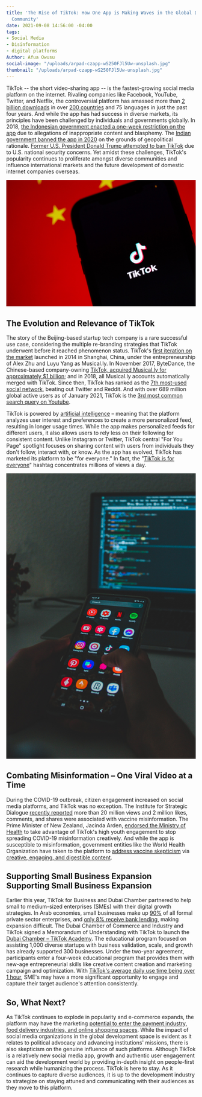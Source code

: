 ```yaml
---
title: 'The Rise of TikTok: How One App is Making Waves in the Global Development
  Community'
date: 2021-09-08 14:56:00 -04:00
tags:
- Social Media
- Disinformation
- digital platforms
Author: Afua Owusu
social-image: "/uploads/arpad-czapp-wS250FJl5Uw-unsplash.jpg"
thumbnail: "/uploads/arpad-czapp-wS250FJl5Uw-unsplash.jpg"
---
```


TikTok -- the short video-sharing app -- is the fastest-growing social media platform on the internet. Rivaling companies like Facebook, YouTube, Twitter, and Netflix, the controversial platform has amassed more than [2 billion downloads](https://sensortower.com/blog/tiktok-downloads-2-billion) in over [200 countries](https://blog.hootsuite.com/tiktok-stats/) and 75 languages in just the past four years. And while the app has had success in diverse markets, its principles have been challenged by individuals and governments globally. In 2018, [the Indonesian government enacted a one-week restriction on the app](https://www.reuters.com/article/us-indonesia-bytedance-ban/indonesia-bans-chinese-video-app-tik-tok-for-inappropriate-content-idUSKBN1JU0K8) due to allegations of inappropriate content and blasphemy. The [Indian government banned the app in 2020](https://www.npr.org/2021/01/15/957371287/a-look-at-the-fallout-of-tiktok-ban-in-india) on the grounds of geopolitical rationale. [Former U.S. President Donald Trump attempted to ban TikTok](https://www.brookings.edu/blog/up-front/2020/08/07/why-is-the-trump-administration-banning-tiktok-and-wechat/) due to U.S. national security concerns. Yet amidst these challenges, TikTok's popularity continues to proliferate amongst diverse communities and influence international markets and the future development of domestic internet companies overseas.

![solen-feyissa-QKEeVYu0d7U-unsplash.jpg](/uploads/solen-feyissa-QKEeVYu0d7U-unsplash.jpg)

<!--more-->

## The Evolution and Relevance of TikTok

The story of the Beijing-based startup tech company is a rare successful use case, considering the multiple re-branding strategies that TikTok underwent before it reached phenomenon status. TikTok's [first iteration on the market](https://www.vox.com/culture/2018/12/10/18129126/tiktok-app-musically-meme-cringe) launched in 2014 in Shanghai, China, under the entrepreneurship of Alex Zhu and Luyu Yang as Musical.ly. In November 2017, ByteDance, the Chinese-based company-owning [TikTok, acquired Musical.ly for approximately $1 billion](https://www.vox.com/culture/2018/12/10/18129126/tiktok-app-musically-meme-cringe); and in 2018, all Musical.ly accounts automatically merged with TikTok. Since then, TikTok has ranked as the [7th most-used social network](https://www.hootsuite.com/pages/digital-trends-2021), beating out Twitter and Reddit. And with over 689 million global active users as of January 2021, TikTok is the [3rd most common search query on Youtube](https://www.hootsuite.com/pages/digital-trends-2021).

TikTok is powered by [artificial intelligence](https://towardsdatascience.com/why-tiktok-made-its-user-so-obsessive-the-ai-algorithm-that-got-you-hooked-7895bb1ab423) – meaning that the platform analyzes user interest and preferences to create a more personalized feed, resulting in longer usage times. While the app makes personalized feeds for different users, it also allows users to rely less on their following for consistent content. Unlike Instagram or Twitter, TikTok central "For You Page" spotlight focuses on sharing content with users from individuals they don't follow, interact with, or know. As the app has evolved, TikTok has marketed its platform to be "for everyone." In fact, the "[TikTok is for everyone](https://www.tiktok.com/discover/tiktok-is-for-everyone?lang=en)" hashtag concentrates millions of views a day.

![arpad-czapp-wS250FJl5Uw-unsplash.jpg](/uploads/arpad-czapp-wS250FJl5Uw-unsplash.jpg)

## Combating Misinformation – One Viral Video at a Time

During the COVID-19 outbreak, citizen engagement increased on social media platforms, and TikTok was no exception. The Institute for Strategic Dialogue [recently reported](https://www.isdglobal.org/digital_dispatches/how-tiktok-sounds-are-used-to-fuel-anti-vaccine-fears/) more than 20 million views and 2 million likes, comments, and shares were associated with vaccine misinformation. The Prime Minister of New Zealand, Jacinda Arden, [endorsed the Ministry of Health](https://www.newshub.co.nz/home/politics/2021/03/jacinda-ardern-used-tinder-to-advertise-in-2014-now-she-s-endorsing-tiktok-for-covid-19-messaging.html) to take advantage of TikTok's high youth engagement to stop spreading COVID-19 misinformation creatively. And while the app is susceptible to misinformation, government entities like the World Health Organization have taken to the platform to [address vaccine skepticism](https://newsroom.tiktok.com/en-us/supporting-vaccine-education-on-tiktok) via [creative, engaging, and digestible content](https://www.tiktok.com/@who/video/6959593740109352198?lang=en&is_copy_url=1&is_from_webapp=v1).

## Supporting Small Business Expansion Supporting Small Business Expansion

Earlier this year, TikTok for Business and Dubai Chamber partnered to help small to medium-sized enterprises (SMEs) with their digital growth strategies. In Arab economies, small businesses make up [90%](https://www.zawya.com/mena/en/press-releases/story/Dubai_Chamber_and_TikTok_help_over_280_startups_and_SMEs_strengthen_their_digital_growth_strategies_goals-ZAWYA20210824083110/) of all formal private sector enterprises, and [only 8% receive bank lending](https://www.weforum.org/agenda/2017/05/Middle-East-and-north-Africa-arab-start-ups), making expansion difficult. The Dubai Chamber of Commerce and Industry and TikTok signed a Memorandum of Understanding with TikTok to launch the [Dubai Chamber – TikTok Academy](https://www.zawya.com/mena/en/press-releases/story/Dubai_Chamber_and_TikTok_help_over_280_startups_and_SMEs_strengthen_their_digital_growth_strategies_goals-ZAWYA20210824083110/). The educational program focused on assisting 1,000 diverse startups with business validation, scale, and growth has already supported 300 businesses. Under the two-year agreement, participants enter a four-week educational program that provides them with new-age entrepreneurial skills like creative content creation and marketing campaign and optimization. With [TikTok's average daily use time being over 1 hour](https://digital.hbs.edu/platform-digit/submission/tik-tok-using-ai-to-take-over-the-world/), SME's may have a more significant opportunity to engage and capture their target audience's attention consistently.

## So, What Next?

As TikTok continues to explode in popularity and e-commerce expands, the platform may have the marketing [potential to enter the payment industry, food delivery industries, and online shopping spaces](https://digital.hbs.edu/platform-digit/submission/tik-tok-using-ai-to-take-over-the-world/). While the impact of social media organizations in the global development space is evident as it relates to political advocacy and advancing institutions' missions, there is also skepticism on the genuine influence of such platforms. Although TikTok is a relatively new social media app, growth and authentic user engagement can aid the development world by providing in-depth insight on people-first research while humanizing the process. TikTok is here to stay. As it continues to capture diverse audiences, it is up to the development industry to strategize on staying attuned and communicating with their audiences as they move to this platform.